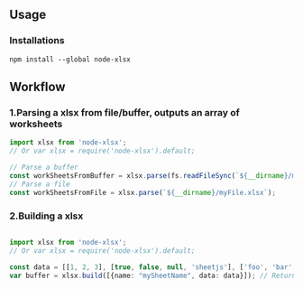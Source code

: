 ## Usage

### Installations

```
npm install --global node-xlsx
```
## Workflow

### 1.Parsing a xlsx from file/buffer, outputs an array of worksheets

```typescript
import xlsx from 'node-xlsx';
// Or var xlsx = require('node-xlsx').default;

// Parse a buffer
const workSheetsFromBuffer = xlsx.parse(fs.readFileSync(`${__dirname}/myFile.xlsx`));
// Parse a file
const workSheetsFromFile = xlsx.parse(`${__dirname}/myFile.xlsx`);

```
### 2.Building a xlsx

```typescript

import xlsx from 'node-xlsx';
// Or var xlsx = require('node-xlsx').default;

const data = [[1, 2, 3], [true, false, null, 'sheetjs'], ['foo', 'bar', new Date('2014-02-19T14:30Z'), '0.3'], ['baz', null, 'qux']];
var buffer = xlsx.build([{name: "mySheetName", data: data}]); // Returns a buffer
```
